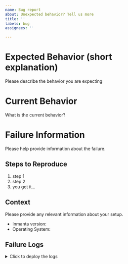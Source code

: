 ```yaml
---
name: Bug report
about: Unexpected behavior? Tell us more
title: ''
labels: bug
assignees: ''

---
```


# Expected Behavior (short explanation)

Please describe the behavior you are expecting

# Current Behavior

What is the current behavior?

# Failure Information

Please help provide information about the failure.

## Steps to Reproduce

1. step 1
2. step 2
3. you get it...

## Context

Please provide any relevant information about your setup. 

* Inmanta version:
* Operating System:

## Failure Logs
<details>
<summary>Click to deploy the logs</summary>

```
Enter the logs here
```

</details>
